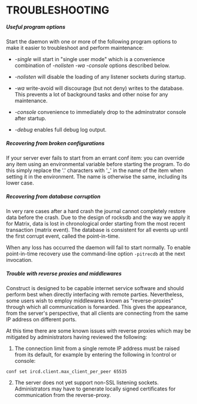 
# TROUBLESHOOTING

##### Useful program options

Start the daemon with one or more of the following program options to make it
easier to troubleshoot and perform maintenance:

- *-single* will start in "single user mode" which is a convenience combination
of *-nolisten -wa -console* options described below.

- *-nolisten* will disable the loading of any listener sockets during startup.

- *-wa* write-avoid will discourage (but not deny) writes to the database. This
prevents a lot of background tasks and other noise for any maintenance.

- *-console* convenience to immediately drop to the adminstrator console
after startup.

- *-debug* enables full debug log output.

##### Recovering from broken configurations

If your server ever fails to start from an errant conf item: you can override
any item using an environmental variable before starting the program. To do
this simply replace the '.' characters with '_' in the name of the item when
setting it in the environment. The name is otherwise the same, including its
lower case.

##### Recovering from database corruption

In very rare cases after a hard crash the journal cannot completely restore
data before the crash. Due to the design of rocksdb and the way we apply it
for Matrix, data is lost in chronological order starting from the most recent
transaction (matrix event). The database is consistent for all events up until
the first corrupt event, called the point-in-time.

When any loss has occurred the daemon will fail to start normally. To enable
point-in-time recovery use the command-line option `-pitrecdb` at the next
invocation.

##### Trouble with reverse proxies and middlewares

Construct is designed to be capable internet service software and should
perform best when directly interfacing with remote parties. Nevertheless,
some users wish to employ middlewares known as "reverse-proxies" through
which all communication is forwarded. This gives the appearance, from the
server's perspective, that all clients are connecting from the same IP
address on different ports.

At this time there are some known issues with reverse proxies which may be
mitigated by administrators having reviewed the following:

1. The connection limit from a single remote IP address must be raised from
its default, for example by entering the following in !control or console:

```
conf set ircd.client.max_client_per_peer 65535
```

2. The server does not yet support non-SSL listening sockets. Administrators
may have to generate locally signed certificates for communication from the
reverse-proxy.
